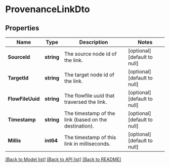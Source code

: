# ProvenanceLinkDto

## Properties
Name | Type | Description | Notes
------------ | ------------- | ------------- | -------------
**SourceId** | **string** | The source node id of the link. | [optional] [default to null]
**TargetId** | **string** | The target node id of the link. | [optional] [default to null]
**FlowFileUuid** | **string** | The flowfile uuid that traversed the link. | [optional] [default to null]
**Timestamp** | **string** | The timestamp of the link (based on the destination). | [optional] [default to null]
**Millis** | **int64** | The timestamp of this link in milliseconds. | [optional] [default to null]

[[Back to Model list]](../pkg/nifi/README.md#documentation-for-models) [[Back to API list]](../pkg/nifi/README.md#documentation-for-api-endpoints) [[Back to README]](../pkg/nifi/README.md)


